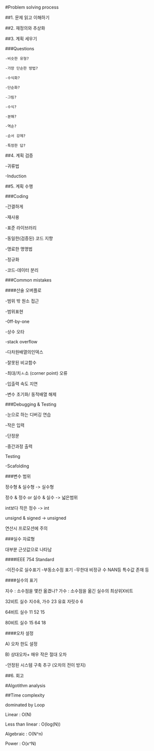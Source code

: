 #Problem solving process

##1. 문제 읽고 이해하기

##2. 재정의와 추상화

##3. 계획 세우기

###Questions

	-비슷한 유형?

	-가장 단순한 방법?

	-수식화?

	-단순화?
	
	-그림?

	-수식?

	-분해?

	-역순?

	-순서 강제?

	-특정한 답?
##4. 계획 검증

-귀류법

-Induction

##5. 계획 수행

###Coding

-간결하게

-재사용

-표준 라이브러리

-동일한(검증된) 코드 지향

-명료한 명명법

-정규화

-코드-데이터 분리

###Common mistakes

####산술 오버플로

-범위 밖 원소 접근

-범위표현

-0ff-by-one

-상수 오타

-stack overflow

-다차원배열의인덱스

-잘못된 비교함수

-최대/치ㅗ소 (corner point) 오류

-입출력 속도 지연

-변수 초기화/ 동적배열 해제

###Debugging & Testing

-눈으로 하는 디버깅 연습

-작은 입력

-단정문

-중간과정 출력

Testing

-Scafolding

###변수 범위

정수형 & 실수형 -> 실수형

정수 & 정수 or 실수 & 실수 -> 넓은범위

int보다 작은 정수 -> int

unsignd & signed -> unsigned

연산시 프로모션에 주의

###실수 자료형

대부분 근삿값으로 나타남

####IEEE 754 Standard

-이진수로 실수표기
-부동소수점 표기
-무한대 비정규 수 NAN등 특수값 존재 등

####실수의 표기

지수 : 소수점을 몇칸 옮겼나?
가수 : 소수점을 옮긴 실수의 최상위X비트

32비트 실수 지수8, 가수 23 유효 자릿수 6

64비트 실수  11     52        15

80비트 실수  15     64        18

####오차 설정

A) 오차 한도 설정

B) 상대오차+ 매우 작은 절대 오차

-안정된 시스템 구축 추구 (오차의 전이 방지)

##6. 회고

#Algotithm analysis

##Time complexity

dominated by Loop

Linear : O(N)

Less than linear : O(log(N))

Algebraic : O(N^n)

Power : O(x^N)
